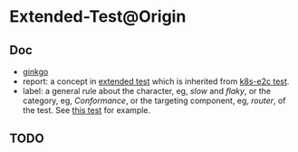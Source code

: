 # Extended-Test@Origin

## Doc

* [ginkgo](ginkgo.md)
* report: a concept in
    [extended test](https://github.com/openshift/origin/blob/master/test/extended/util/test.go#L80)
    which is inherited from
    [k8s-e2c test](https://github.com/hongkailiu/kubernetes/blob/master/test/e2e/framework/util.go#L4491).
* label: a general rule about the character, eg, _slow_ and _flaky_,
    or the category, eg, _Conformance_, or the targeting component, eg,
    _router_, of the test. See [this test](https://github.com/openshift/origin/blob/master/test/extended/router/metrics.go#L25) for example.

## TODO